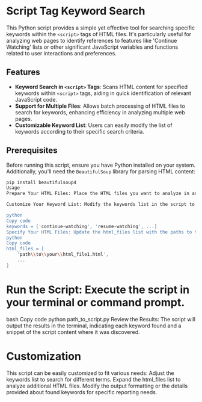 # Script Tag Keyword Search

This Python script provides a simple yet effective tool for searching specific keywords within the `<script>` tags of HTML files. It's particularly useful for analyzing web pages to identify references to features like 'Continue Watching' lists or other significant JavaScript variables and functions related to user interactions and preferences.

## Features

- **Keyword Search in `<script>` Tags**: Scans HTML content for specified keywords within `<script>` tags, aiding in quick identification of relevant JavaScript code.
- **Support for Multiple Files**: Allows batch processing of HTML files to search for keywords, enhancing efficiency in analyzing multiple web pages.
- **Customizable Keyword List**: Users can easily modify the list of keywords according to their specific search criteria.

## Prerequisites

Before running this script, ensure you have Python installed on your system. Additionally, you'll need the `BeautifulSoup` library for parsing HTML content:

```bash
pip install beautifulsoup4
Usage
Prepare Your HTML Files: Place the HTML files you want to analyze in an accessible directory.

Customize Your Keyword List: Modify the keywords list in the script to include the specific keywords you're interested in searching within the script tags.

python
Copy code
keywords = ['continue-watching', 'resume-watching', ...]
Specify Your HTML Files: Update the html_files list with the paths to the HTML files you intend to analyze.
python
Copy code
html_files = [
    'path\\to\\your\\html_file1.html', 
    ...
]
```

# Run the Script: Execute the script in your terminal or command prompt.
bash
Copy code
python path_to_script.py
Review the Results: The script will output the results in the terminal, indicating each keyword found and a snippet of the script content where it was discovered.

# Customization
This script can be easily customized to fit various needs:
Adjust the keywords list to search for different terms.
Expand the html_files list to analyze additional HTML files.
Modify the output formatting or the details provided about found keywords for specific reporting needs.
